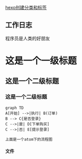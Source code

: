 [hexo创建分类和标签](https://www.zhihu.com/question/29017171)

## 工作日志


程序员是人类的好朋友


# 这是一个一级标题

## 这是一个二级标题  

### 这是一个二级标题  


``` mermaid
graph TD
A[开始] -->|执行| B(订单)
B --> C{是否登录}
C -->|是| D[下单购买]
C -->|否| E[提示登录]
```

```
上面是一个atom下的流程图
```
#### 文件
